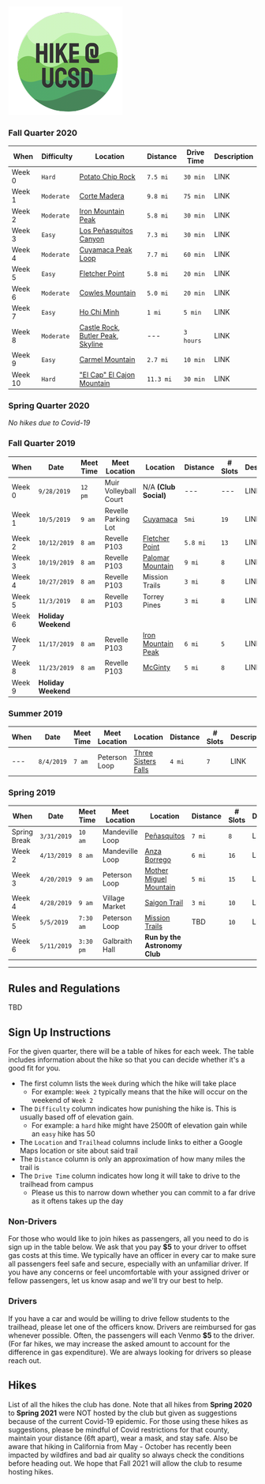 ![logo](favicon.ico)


### Fall Quarter 2020
| When       | Difficulty | Location                                                                                                  | Distance  | Drive Time | Description |
| ---------- | ---------- | --------------------------------------------------------------------------------------------------------- | --------- | ---------- | ----------- |
| Week 0     | `Hard`     | [Potato Chip Rock](https://hikingguy.com/hiking-trails/hiking-san-diego/potato-chip-rock-hike-san-diego/) | `7.5 mi`  | `30 min`   | LINK |
| Week 1     | `Moderate` | [Corte Madera](http://www.ihikesandiego.com/corte-madera-mountain/)                                       | `9.8 mi`  | `75 min`   | LINK |
| Week 2     | `Moderate` | [Iron Mountain Peak](https://www.ihikesandiego.com/iron-mountain-hike/)                                   | `5.8 mi`  | `30 min`   | LINK |
| Week 3     | `Easy`     | [Los Peñasquitos Canyon](https://www.alltrails.com/trail/us/california/los-penasquitos-canyon-trail)      | `7.3 mi`  | `30 min`   | LINK |
| Week 4     | `Moderate` | [Cuyamaca Peak Loop](https://www.alltrails.com/trail/us/california/cuyamaca-peak-via-azalea-glen-loop)    | `7.7 mi`  | `60 min`   | LINK |
| Week 5     | `Easy`     | [Fletcher Point](https://www.alltrails.com/trail/us/california/fletcher-point)                            | `5.8 mi`  | `20 min`   | LINK |
| Week 6     | `Moderate` | [Cowles Mountain](https://hikingguy.com/hiking-trails/hiking-san-diego/cowles-mountain-hike/)             | `5.0 mi`  | `20 min`   | LINK |
| Week 7     | `Easy`     | [Ho Chi Minh](https://hiddensandiego.net/things-to-do/places/ho-chi-minh-trail)                           | `1 mi`    | `5 min`    | LINK |
| Week 8     | `Moderate` | [Castle Rock](https://www.alltrails.com/trail/us/california/castle-rock-trail), [Butler Peak](https://www.alltrails.com/trail/us/california/butler-peak-trail), [Skyline](https://www.alltrails.com/trail/us/california/skyline-divide-trail)      | ---       | `3 hours`  | LINK |
| Week 9     | `Easy`     | [Carmel Mountain](https://www.alltrails.com/trail/us/california/carmel-mountain-preserve-loop)            | `2.7 mi`  | `10 min`   | LINK |
| Week 10    | `Hard`     | ["El Cap" El Cajon Mountain](http://hikingsdcounty.com/el-cajon-mountain-el-cap/)                         | `11.3 mi` | `30 min`   | LINK |

### Spring Quarter 2020
*No hikes due to Covid-19*

### Fall Quarter 2019
| When       | Date         | Meet Time    | Meet Location         | Location                          | Distance  | # Slots | Description |
| ---------- | ------------ | ------------ | --------------------- | --------------------------------- | --------- | ---------- | ----------- |
| Week 0     | `9/28/2019`  | `12 pm`      | Muir Volleyball Court | N/A **(Club Social)**             | ---       | ---        | LINK        |
| Week 1     | `10/5/2019`  | `9 am`       | Revelle Parking Lot   | [Cuyamaca](https://hikingguy.com/hiking-trails/hiking-san-diego/hiking-stonewall-peak-trail/) | `5mi`   | `19` | LINK        |
| Week 2     | `10/12/2019` | `8 am`       | Revelle P103          | [Fletcher Point](https://www.alltrails.com/trail/us/california/fletcher-point) | `5.8 mi` | `13` | LINK        |
| Week 3     | `10/19/2019` | `8 am`       | Revelle P103          | [Palomar Mountain](https://modernhiker.com/hike/hiking-palomar-mountain-state-park/) | `9 mi` | `8` | LINK        |
| Week 4     | `10/27/2019` | `8 am`       | Revelle P103          | Mission Trails | `3 mi` | `8` | LINK        |
| Week 5     | `11/3/2019`  | `8 am`       | Revelle P103          | Torrey Pines   | `3 mi` | `8` | LINK        |
| Week 6     | **Holiday Weekend** | | | | | |
| Week 7     | `11/17/2019` | `8 am`       | Revelle P103          | [Iron Mountain Peak](https://www.hikingproject.com/trail/7022637/iron-mountain-peak-trail-10) | `6 mi` | `5` | LINK        |
| Week 8     | `11/23/2019` | `8 am`       | Revelle P103          | [McGinty](https://www.alltrails.com/trail/us/california/mcginty-mountain-trail) | `5 mi` | `8` | LINK        |
| Week 9     | **Holiday Weekend** | | | | | |


### Summer 2019
| When       | Date         | Meet Time    | Meet Location         | Location                          | Distance  | # Slots | Description |
| ---------- | ------------ | ------------ | --------------------- | --------------------------------- | --------- | ---------- | ----------- |
| ---        | `8/4/2019`   | `7 am`       | Peterson Loop         | [Three Sisters Falls](https://www.alltrails.com/trail/us/california/three-sisters-waterfalls-trail) | `4 mi`   | `7`     | LINK        |


### Spring 2019
| When       | Date         | Meet Time    | Meet Location         | Location                          | Distance  | # Slots | Description |
| ---------- | ------------ | ------------ | --------------------- | --------------------------------- | --------- | ---------- | ----------- |
| Spring Break | `3/31/2019` | `10 am`     | Mandeville Loop       | [Peñasquitos](https://www.alltrails.com/trail/us/california/los-penasquitos-canyon-trail) | `7 mi`   | `8`     | LINK        |
| Week 2     | `4/13/2019`  | `8 am`       | Mandeville Loop       | [Anza Borrego](http://www.parks.ca.gov/?page_id=638) | `6 mi`   | `16`     | LINK  |
| Week 3     | `4/20/2019`  | `9 am`       | Peterson Loop         | [Mother Miguel Mountain](https://www.alltrails.com/trail/us/california/mother-miguel-mountain-via-rock-house-trail) | `5 mi`   | `15`     | LINK  |
| Week 4     | `4/28/2019`  | `9 am`       | Village Market        | [Saigon Trail](https://www.alltrails.com/explore/trail/us/california/ho-chi-minh-trail?ref=sidebar-static-map) | `3 mi`   | `10`     | LINK  |
| Week 5     | `5/5/2019`  | `7:30 am`     | Peterson Loop         | [Mission Trails](https://mtrp.org/) | TBD   | `10`     | LINK  |
| Week 6     | `5/11/2019`  | `3:30 pm`    | Galbraith Hall        | **Run by the Astronomy Club** |  |  |  |


---

## Rules and Regulations
TBD

## Sign Up Instructions
For the given quarter, there will be a table of hikes for each week. The table includes information about the hike
so that you can decide whether it's a good fit for you. 
- The first column lists the `Week` during which the hike will take place
  - For example: `Week 2` typically means that the hike will occur on the weekend of `Week 2`
- The `Difficulty` column indicates how punishing the hike is. This is usually based off of elevation gain.
  - For example: a `hard` hike might have 2500ft of elevation gain while an `easy` hike has 50
- The `Location` and `Trailhead` columns include links to either a Google Maps location or site about said trail
- The `Distance` column is only an approximation of how many miles the trail is
- The `Drive Time` column indicates how long it will take to drive to the trailhead from campus
  - Please us this to narrow down whether you can commit to a far drive as it oftens takes up the day
 
### Non-Drivers
For those who would like to join hikes as passengers, all you need to do is sign up in the table below. We ask that you
pay **$5** to your driver to offset gas costs at this time. We typically have an officer in every car to make sure
all passengers feel safe and secure, especially with an unfamiliar driver. If you have any concerns or feel uncomfortable
with your assigned driver or fellow passengers, let us know asap and we'll try our best to help.

### Drivers
If you have a car and would be willing to drive fellow students to the trailhead, please let one of the officers know.
Drivers are reimbursed for gas whenever possible. Often, the passengers will each Venmo **$5** to the driver. (For far hikes,
we may increase the asked amount to account for the difference in gas expenditure). We are always looking for drivers
so please reach out.

## Hikes
List of all the hikes the club has done. Note that all hikes from **Spring 2020** to **Spring 2021** were NOT hosted by the 
club but given as suggestions because of the current Covid-19 epidemic. For those using these hikes as suggestions, 
please be mindful of Covid restrictions for that county, maintain your distance (6ft apart), wear a mask, and stay safe.
Also be aware that hiking in California from May - October has recently been impacted by wildfires and bad air quality so
always check the conditions before heading out. We hope that Fall 2021 will allow the club to resume hosting hikes.
